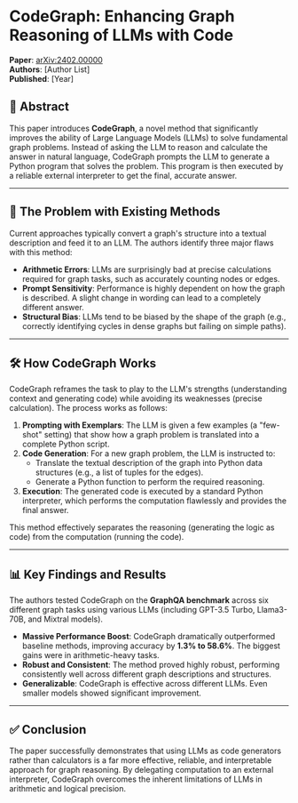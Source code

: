 # CodeGraph: Enhancing Graph Reasoning of LLMs with Code

**Paper**: [arXiv:2402.00000](https://arxiv.org/abs/2402.00000)  
**Authors**: [Author List]  
**Published**: [Year]

## 📄 Abstract
This paper introduces **CodeGraph**, a novel method that significantly improves the ability of Large Language Models (LLMs) to solve fundamental graph problems. Instead of asking the LLM to reason and calculate the answer in natural language, CodeGraph prompts the LLM to generate a Python program that solves the problem. This program is then executed by a reliable external interpreter to get the final, accurate answer.

---

## 🚧 The Problem with Existing Methods

Current approaches typically convert a graph's structure into a textual description and feed it to an LLM. The authors identify three major flaws with this method:

-   **Arithmetic Errors**: LLMs are surprisingly bad at precise calculations required for graph tasks, such as accurately counting nodes or edges.
-   **Prompt Sensitivity**: Performance is highly dependent on how the graph is described. A slight change in wording can lead to a completely different answer.
-   **Structural Bias**: LLMs tend to be biased by the shape of the graph (e.g., correctly identifying cycles in dense graphs but failing on simple paths).

---

## 🛠️ How CodeGraph Works

CodeGraph reframes the task to play to the LLM's strengths (understanding context and generating code) while avoiding its weaknesses (precise calculation). The process works as follows:

1.  **Prompting with Exemplars**: The LLM is given a few examples (a "few-shot" setting) that show how a graph problem is translated into a complete Python script.
2.  **Code Generation**: For a new graph problem, the LLM is instructed to:
    -   Translate the textual description of the graph into Python data structures (e.g., a list of tuples for the edges).
    -   Generate a Python function to perform the required reasoning.
3.  **Execution**: The generated code is executed by a standard Python interpreter, which performs the computation flawlessly and provides the final answer.

This method effectively separates the reasoning (generating the logic as code) from the computation (running the code).

---

## 📊 Key Findings and Results

The authors tested CodeGraph on the **GraphQA benchmark** across six different graph tasks using various LLMs (including GPT-3.5 Turbo, Llama3-70B, and Mixtral models).

-   **Massive Performance Boost**: CodeGraph dramatically outperformed baseline methods, improving accuracy by **1.3% to 58.6%**. The biggest gains were in arithmetic-heavy tasks.
-   **Robust and Consistent**: The method proved highly robust, performing consistently well across different graph descriptions and structures.
-   **Generalizable**: CodeGraph is effective across different LLMs. Even smaller models showed significant improvement.

---

## ✅ Conclusion

The paper successfully demonstrates that using LLMs as code generators rather than calculators is a far more effective, reliable, and interpretable approach for graph reasoning. By delegating computation to an external interpreter, CodeGraph overcomes the inherent limitations of LLMs in arithmetic and logical precision.
